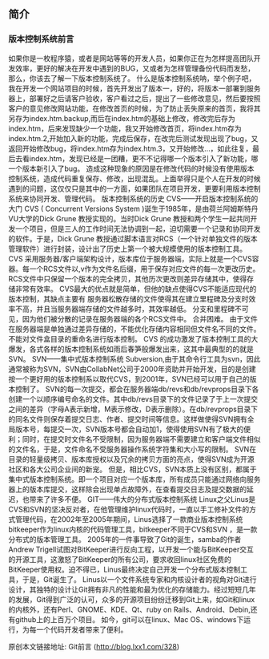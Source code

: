 ## 简介
### 版本控制系统前言

如果你是一枚程序猿，或者是网站等等的开发人员，如果你正在为怎样提高团队开发效率，更好的解决在开发中遇到的BUG，又或者为怎样管理备份代码而发愁，那么，你该去了解一下版本控制系统了。
什么是版本控制系统呐，举个例子吧，我在开发一个网站项目的时候，首先开发出了版本一，好的，将版本一部署到服务器上，部署好之后请客户验收，客户看过之后，提出了一些修改意见，然后要按照客户的意见修改网站功能，在修改首页的时候，为了防止丢失原来的首页，我将其另存为index.htm.backup,而后在index.htm的基础上修改，修改完后存为index.htm，后来发现缺少一个功能，我又开始修改首页，将index.htm存为index.htm.2,开始加入新的功能，完成后保存，在改完后测试发现出现了bug，又返回开始修改bug，将index.htm存为index.htm.3，又开始修改…，如此往复，最后去看index.htm，发现已经是一团糟，更不不记得哪一个版本引入了新功能，哪一个版本新引入了bug。
造成这种现象的原因是在修改代码的时候没有使用版本控制系统，造成代码重复保存、修改，出现混乱。上面举得只是个人在开发的时候遇到的问题，这仅仅只是其中的一方面，如果团队在项目开发，更要利用版本控制系统来协同开发、管理代码。
版本控制系统的历史
CVS——开启版本控制系统的大门
CVS ( Concurrent Versions System )诞生于1985年，是由荷兰阿姆斯特丹VU大学的Dick Grune 教授实现的。当时Dick Grune 教授和两个学生一起共同开发一个项目，但是三人的工作时间无法协调到一起，迫切需要一个记录和协同开发的软件。于是，Dick Grune 教授通过脚本语言对RCS（一个针对单独文件的版本管理软件）进行封装，设计出了历史上第一个被大规模使用的版本控制工具。
CVS 采用服务器/客户端架构设计，版本库位于服务器端，实际上就是一个CVS容器。每一个RCS文件以,v作为文件名后缀，用于保存对应文件的每一次更改历史。RCS文件中只保留一个版本的完全拷贝，其他历次更改则差异存储其中，使得存储非常有效率。
CVS最大的优点就是简单，但他的缺点使得CVS不能适应现代的版本控制，其缺点主要有
服务器松散存储的文件使得其在建立里程碑及分支时效率不高，并且当服务器端存储的文件越多时，其效率越低。
分支和里程碑不可见，因为他们被分散的记录在服务器端的各个RCS文件中。
合并困难。
由于文件在服务器端是单独通过差异存储的，不能优化存储内容相同但文件名不同的文件。
不能对文件盒目录的重命名进行版本控制。
CVS 的成功激发了版本控制工具的大爆发，各式各样的版本控制系统如雨后春笋般爆发出来，这其中最典型的的就是SVN。
SVN——集中式版本控制系统
Subversion,由于其命令行工具为svn，因此通常被称为SVN，SVN由CollabNet公司于2000年资助并开始开发，目的是创建按一个更好用的版本控制系以取代CVS，到2001年，SVN已经可以用于自己的版本控制了。
SVN的每一次提交，都会在服务器端db/revs和db/revprops目录下各创建一个以顺序编号命名的文件。其中db/revs目录下的文件记录了于上一次提交之间的差异（字母A表示新增，M表示修改，D表示删除）。在db/revprops目录下的同名文件则保存着提交日志、作者、提交时间等信息。这样做使得SVN拥有全局版本号，每提交一次，SVN版本号都会自动加1，使得使用SVN有了极大的便利；同时，在提交时文件名不受限制，因为服务器端不需要建立和客户端文件相似的文件名，于是，文件命名不受服务器操作系统字符集和大小写的限制。
SVN在目录的轻量级拷贝、版本库授权以及冗余的拷贝方面的亮点，使得SVN成为开源社区和各大公司企业间的新宠。
但是，相比CVS，SVN本质上没有区别，都属于集中式版本控制系统。即一个项目对应一个版本库，所有成员只能通过网络向服务器上的版本库提交，这样除会出现单点故障外，在查看提交日志及提交数据的延迟，也带来了许多不便。
GIT——伟大的分布式版本控制系统
Linux之父Linus是CVS和SVN的坚决反对者，在他管理维护linux代码时，一直以手工修补文件的方式管理代码，在2002年至2005年期间，Linus选择了一款商业版本控制系统bitkeeper作为linux内核的代码管理工具，bitkeeper不同于CVS和SVN ，是一款分布式的版本管理工具。
2005年的一件事导致了Git的诞生，samba的作者Andrew Trigell试图对BitKeeper进行反向工程，以开发一个能与BitKeeper交互的开源工具，这激怒了BitKeeper的所有公司，要求收回linux社区免费的BitKeeper使用权。迫不得已，Linus最终决定自己开发一个分布式版本控制工具，于是，Git诞生了。
Linus以一个文件系统专家和内核设计者的视角对Git进行设计，其独特的设计让Git拥有非凡的性能和最为优化的存储能力。经过短短几年的发展，Git得到广泛的认可，众多的开源项目纷纷迁移到Git上来，如Git和linux的内核外，还有Perl、GNOME、KDE、Qt、ruby on Rails、Android、Debin,还有github上的上百万个项目。
如今，git可以在linux、Mac OS、windows下运行，为每一个代码开发者带来了便利。

原创本文链接地址: Git前言 (http://blog.lxx1.com/328)
